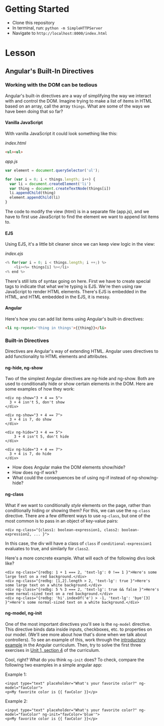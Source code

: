 # Getting Started

- Clone this repository
- In terminal, run: `python -m SimpleHTTPServer`
- Navigate to `http://localhost:8000/index.html`

# Lesson

## Angular's Built-In Directives

### Working with the DOM can be tedious

Angular's built-in directives are a way of simplifying the way we interact with and control the DOM. Imagine trying to make a list of items in HTML based on an array, call the array `things`.  What are some of the ways we have been doing that so far?

#### Vanilla JavaScript
With vanilla JavaScript it could look something like this:

*index.html*
```HTML
<ul><ul>
```

*app.js*
```javascript
var element = document.querySelector('ul');

for (var i = 0; i < things.length; i++) {
  var li = document.createElement('li')
  var thing = document.createTextNode(things[i])
  li.appendChild(thing)
  element.appendChild(li)
}

```

The code to modify the view (html) is in a separate file (app.js), and we have to first use JavaScript to find the element we want to append list items to.

#### EJS

Using EJS, it's a little bit cleaner since we can keep view logic in the view:

*index.ejs*
```javascript
<% for(var i = 0; i < things.length; i ++;) %>
    <li><%= things[i] %></li>
<% end %>
```

There's still lots of syntax going on here.  First we have to create special tags to indicate that what we're typing is EJS. We're then using raw JavaScript to render HTML elements.  There's EJS is embedded in the HTML, and HTML embedded in the EJS, it is messy.

#### Angular

Here's how you can add list items using Angular's built-in directives:

```HTML
<li ng-repeat='thing in things'>{{thing}}</li>
```

### Built-in Directives

Directives are Angular's way of extending HTML. Angular uses directives to add functionality to HTML elements and attributes.  

#### ng-hide, ng-show

Two of the simplest Angular directives are ng-hide and ng-show. Both are used to conditionally hide or show certain elements in the DOM. Here are some examples of how they work:

```
<div ng-show="3 + 4 == 5">
  3 + 4 isn't 5, don't show
</div>

<div ng-show="3 + 4 == 7">
  3 + 4 is 7, do show
</div>

<div ng-hide="3 + 4 == 5">
    3 + 4 isn't 5, don't hide
</div>

<div ng-hide="3 + 4 == 7">
  3 + 4 is 7, do hide
</div>
```

 - How does Angular make the DOM elements show/hide?  
 - How does ng-if work?  
 - What could the consequences be of using ng-if instead of ng-show/ng-hide?

#### ng-class

What if we want to conditionally _style_ elements on the page, rather than conditionally hiding or showing them? For this, we can use the `ng-class` directive. There are a few different ways to use `ng-class`, but one of the most common is to pass in an object of key-value pairs:

`<div ng-class="{class1: boolean-expression1, class2: boolean-expression2, ... }">`

In this case, the div will have a class of `class` if `conditional-expression1` evaluates to true, and similarly for `class2`.

Here's a more concrete example. What will each of the following divs look like?

```
<div ng-class="{redbg: 1 + 1 === 2, 'text-lg': 0 !== 1 }">Here's some large text on a red background.</div>
<div ng-class="{redbg: [1,2].length > 2, 'text-lg': true }">Here's some large text on a white background.</div>
<div ng-class="{redbg: 5 % 3 === 2, 'text-lg': true && false }">Here's some normal-sized text on a red background.</div>
<div ng-class="{redbg: 'hi'.indexOf('e') > -1, 'text-lg': 'bye'[3] }">Here's some normal-sized text on a white background.</div>
```

#### ng-model, ng-init

One of the most important directives you'll see is the `ng-model` directive. This directive binds data inside inputs, checkboxes, etc. to properties on our model. (We'll see more about how that's done when we talk about controllers). To see an example of this, work through the [introductory example](https://github.com/gSchool/angular-curriculum/blob/master/Unit-1/01-intro-and-setup.md) in the Angular curriculum. Then, try to solve the first three exercises in [Unit 1, section 4](https://github.com/gSchool/angular-curriculum/blob/master/Unit-1/04-expressions-and-filters.md) of the curriculum.

Cool, right? What do you think `ng-init` does? To check, compare the following two examples in a simple angular app:

Example 1:

```
<input type="text" placeholder="What's your favorite color?" ng-model="favColor">
<p>My favorite color is {{ favColor }}</p>
```

Example 2:

```
<input type="text" placeholder="What's your favorite color?" ng-model="favColor" ng-init="favColor='blue'">
<p>My favorite color is {{ favColor }}</p>
```
